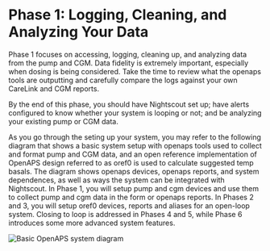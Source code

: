 
# Phase 1: Logging, Cleaning, and Analyzing Your Data

Phase 1 focuses on accessing, logging, cleaning up, and analyzing data from the pump and CGM. Data fidelity is extremely important, especially when dosing is being considered. Take the time to review what the openaps tools are outputting and carefully compare the logs against your own CareLink and CGM reports.

By the end of this phase, you should have Nightscout set up; have alerts configured to know whether your system is looping or not; and be analyzing your existing pump or CGM data.

As you go through the seting up your system, you may refer to the following diagram that shows a basic system setup with openaps tools used to collect and format pump and CGM data, and an open reference implementation of OpenAPS design referred to as oref0 is used to calculate suggested temp basals. The diagram shows openaps devices, openaps reports, and system dependences, as well as ways the system can be integrated with Nightscout. In Phase 1, you will setup pump and cgm devices and use them to collect pump and cgm data in the form or openaps reports. In Phases 2 and 3, you will setup oref0 devices, reports and aliases for an open-loop system. Closing to loop is addressed in Phases 4 and 5, while Phase 6 introduces some more advanced system features.

![Basic OpenAPS system diagram](../../OpenAPS_oref0_basic.png)
